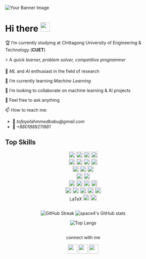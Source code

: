 <!-- Add a banner or header here -->
![Your Banner Image](https://media.licdn.com/dms/image/D5616AQHH5pdYaC7FJg/profile-displaybackgroundimage-shrink_350_1400/0/1704006454597?e=1710979200&v=beta&t=X0_Z8rG7h4caUEfXjxHzcI8_CYPI5Yzhf-Ce4UkAKVo)

# Hi there <img src="https://raw.githubusercontent.com/MartinHeinz/MartinHeinz/master/wave.gif" width="30px">

<!--
**TofayelAhmmedBabu/TofayelAhmmedBabu** is a ✨ _special_ ✨ repository because its `README.md` (this file) appears on your GitHub profile. Here are some details about me:
-->

🏆 I’m currently studying at Chittagong University of Engineering & Technology (__CUET__)

⚡ A _quick learner, problem solver, competitive programmer_

💠 _ML_ and _AI_ enthusiast in the field of research

🌱 I’m currently learning _Machine Learning_

👯 I’m looking to collaborate on machine learning & AI projects

💬 Feel free to ask anything

📫 How to reach me: 
  - __📧__  _tofayelahmmedbabu@gmail.com_   
  - __📲__ _+8801889211881_


## Top Skills

<div align="center">
  <img src="https://img.shields.io/badge/-C-00599C?style=flat&logo=c&logoColor=white" alt="C" height="20"/>
  <img src="https://img.shields.io/badge/-C++-00599C?style=flat&logo=c%2B%2B&logoColor=white" alt="C++" height="20"/>
  <img src="https://img.shields.io/badge/-Python-3776AB?style=flat&logo=python&logoColor=white" alt="Python" height="20"/>
  <img src="https://img.shields.io/badge/-JavaScript-F7DF1E?style=flat&logo=javascript&logoColor=black" alt="JavaScript" height="20"/>
</div>


<div align="center">
  <img src="https://img.shields.io/badge/-HTML-E34F26?style=flat&logo=html5&logoColor=white" alt="HTML" height="20"/>
  <img src="https://img.shields.io/badge/-CSS-1572B6?style=flat&logo=css3&logoColor=white" alt="CSS" height="20"/>
  <img src="https://img.shields.io/badge/-Bootstrap-563D7C?style=flat&logo=bootstrap&logoColor=white" alt="Bootstrap" height="20"/>
  <img src="https://img.shields.io/badge/-Streamlit-FF4B4B?style=flat&logo=streamlit&logoColor=white" alt="Streamlit" height="20"/>
</div>

<div align="center">
  <img src="https://img.shields.io/badge/-Express.js-000000?style=flat&logo=express&logoColor=white" alt="Express.js" height="20"/>
  <img src="https://img.shields.io/badge/-Node.js-339933?style=flat&logo=node.js&logoColor=white" alt="Node.js" height="20"/>
  <img src="https://img.shields.io/badge/-Firebase-FFCA28?style=flat&logo=firebase&logoColor=black" alt="Firebase" height="20"/>
</div>


<div align="center">
  <img src="https://img.shields.io/badge/-Git-F05032?style=flat&logo=git&logoColor=white" alt="Git" height="20"/>
  <img src="https://img.shields.io/badge/-GitHub-181717?style=flat&logo=github&logoColor=white" alt="GitHub" height="20"/>
</div>


<div align="center">
  <img src="https://img.shields.io/badge/-Supervised%20Learning-FF6F61" alt="Supervised Learning" height="20"/>
  <img src="https://img.shields.io/badge/-Unsupervised%20Learning-47B39C" alt="Unsupervised Learning" height="20"/>
  <img src="https://img.shields.io/badge/-CNN-764ABC" alt="CNN" height="20"/>
  <img src="https://img.shields.io/badge/-ANN-FFD700" alt="ANN" height="20"/>
</div>


<div align="center">
  <img src="https://img.shields.io/badge/-Pandas-150458?style=flat&logo=pandas&logoColor=white" alt="Pandas" height="20"/>
  <img src="https://img.shields.io/badge/-Numpy-013243?style=flat&logo=numpy&logoColor=white" alt="Numpy" height="20"/>
  <img src="https://img.shields.io/badge/-Matplotlib-11557C?style=flat&logo=python&logoColor=white" alt="Matplotlib" height="20"/>
  <img src="https://img.shields.io/badge/-Jupyter%20Notebooks-F37626?style=flat&logo=jupyter&logoColor=white" alt="Jupyter Notebooks" height="20"/>
  <img src="https://img.shields.io/badge/-SQL-4479A1?style=flat&logo=postgresql&logoColor=white" alt="SQL" height="20"/>
</div>


<div align="center">
  LaTeX
  <img src="https://img.shields.io/badge/-Markdown-000000?style=flat&logo=markdown&logoColor=white" alt="Markdown" height="20"/>
  <img src="https://img.shields.io/badge/-Vercel-000000?style=flat&logo=vercel&logoColor=white" alt="Vercel" height="20"/>
</div>


<div align="center">
<!--   <img src="https://img.shields.io/badge/-C-00599C?style=flat&logo=c&logoColor=white" alt="C" height="20"/>
  <img src="https://img.shields.io/badge/-C++-00599C?style=flat&logo=c%2B%2B&logoColor=white" alt="C++" height="20"/>
  <img src="https://img.shields.io/badge/-Python-3776AB?style=flat&logo=python&logoColor=white" alt="Python" height="20"/>
  <img src="https://img.shields.io/badge/-JavaScript-F7DF1E?style=flat&logo=javascript&logoColor=black" alt="JavaScript" height="20"/> -->
</div>

##

<div align="center">
  
![GitHub Streak](https://github-readme-streak-stats.herokuapp.com/?user=tofayelahmmedbabu&theme=dark&hide_border=true) ![space4's GitHub stats](https://github-readme-stats.vercel.app/api?username=tofayelahmmedbabu&show_icons=true&theme=dark&hide_border=true)

</div>

<div align="center">
  
 ![Top Langs](https://github-readme-stats.vercel.app/api/top-langs/?username=tofayelahmmedbabu&layout=compact&theme=dark&hide_border=true)
</div>



## 

<div align="center">
  connect with me
  
[<img src="https://simpleicons.org/icons/linkedin.svg" height="30" style="color: rgb(10, 102, 194);">](https://www.linkedin.com/in/tofayelahmmedbabu) [<img src="https://simpleicons.org/icons/facebook.svg" height="30" style="color: rgb(24, 119, 242);">](https://www.facebook.com/ahmmed.tofayel.05) [<img src="https://simpleicons.org/icons/whatsapp.svg" height="30" style="color: rgb(37, 211, 102);">](https://wa.me/+8801889211881)

</div>
